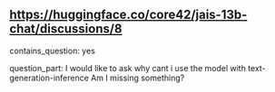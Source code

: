 ## https://huggingface.co/core42/jais-13b-chat/discussions/8

contains_question: yes

question_part: I would like to ask why cant i use the model with text-generation-inference
Am I missing something?